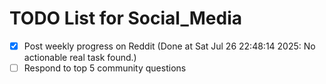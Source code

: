 # TODO List for Social_Media

- [x] Post weekly progress on Reddit  (Done at Sat Jul 26 22:48:14 2025: No actionable real task found.)
- [ ] Respond to top 5 community questions